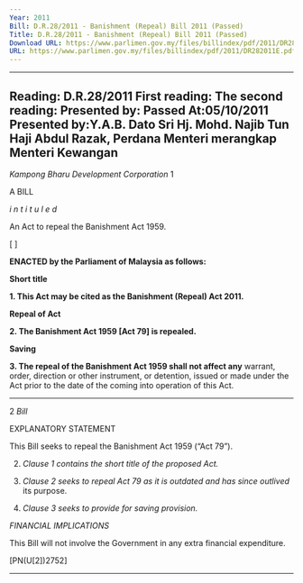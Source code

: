 ```yaml
---
Year: 2011
Bill: D.R.28/2011 - Banishment (Repeal) Bill 2011 (Passed)
Title: D.R.28/2011 - Banishment (Repeal) Bill 2011 (Passed)
Download URL: https://www.parlimen.gov.my/files/billindex/pdf/2011/DR282011E.pdf.pdf
URL: https://www.parlimen.gov.my/files/billindex/pdf/2011/DR282011E.pdf.pdf
---
```

---
Reading:
D.R.28/2011
First reading:
The second reading:
Presented by:
Passed At:05/10/2011
Presented by:Y.A.B. Dato Sri Hj. Mohd. Najib Tun Haji Abdul Razak, Perdana Menteri merangkap Menteri Kewangan
---

_Kampong Bharu Development Corporation_ 1

A BILL

_i n t i t u l e d_

An Act to repeal the Banishment Act 1959.

[ ]

**ENACTED by the Parliament of Malaysia as follows:**

**Short title**

**1. This Act may be cited as the Banishment (Repeal) Act 2011.**

**Repeal of Act**

**2. The Banishment Act 1959 [Act 79] is repealed.**

**Saving**

**3. The repeal of the Banishment Act 1959 shall not affect any**
warrant, order, direction or other instrument, or detention, issued
or made under the Act prior to the date of the coming into
operation of this Act.


-----

2 _Bill_

EXPLANATORY STATEMENT

This Bill seeks to repeal the Banishment Act 1959 (“Act 79”).

2. _Clause 1 contains the short title of the proposed Act._

3. _Clause 2 seeks to repeal Act 79 as it is outdated and has since outlived_
its purpose.

4. _Clause 3 seeks to provide for saving provision._

_FINANCIAL IMPLICATIONS_

This Bill will not involve the Government in any extra financial
expenditure.

[PN(U[2])2752]


-----

